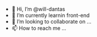 - 👋 Hi, I’m @will-dantas  
 - 🌱 I’m currently learnin  front-end
- 💞️ I’m looking to collaborate on ...
- 📫 How to reach me ...

<!---
will-dantas/will-dantas is a ✨ special ✨ repository because its `README.md` (this file) appears on your GitHub profile.
You can click the Preview link to take a look at your changes.
--->
